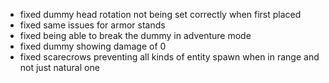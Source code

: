- fixed dummy head rotation not being set correctly when first placed
- fixed same issues for armor stands
- fixed being able to break the dummy in adventure mode
- fixed dummy showing damage of 0
- fixed scarecrows preventing all kinds of entity spawn when in range and not just natural one